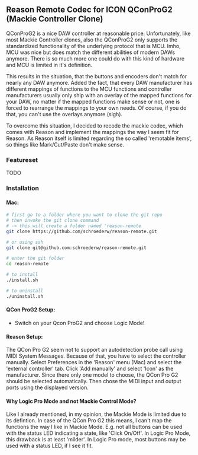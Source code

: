 ## Reason Remote Codec for ICON QConProG2 (Mackie Controller Clone)

QConProG2 is a nice DAW controller at reasonable price. Unfortunately, like most Mackie Controller clones, also the QConProG2 only supports the standardized functionality of the underlying protocol that is MCU. Imho, MCU was nice but does match the different abilities of modern DAWs anymore. There is so much more one could do with this kind of hardware and MCU is limited in it's definition.

This results in the situation, that the buttons and encoders don't match for nearly any DAW anymore. Added the fact, that every DAW manufacturer has different mappings of functions to the MCU functions and controller manufacturers usually only ship with an overlay of the mapped functions for your DAW, no matter if the mapped functions make sense or not, one is forced to rearrange the mappings to your own needs. Of course, if you do that, you can't use the overlays anymore (sigh).

To overcome this situation, I decided to recode the mackie codec, which comes with Reason and implement the mappings the way I seem fit for Reason.  As Reason itself is limited regarding the so called 'remotable items', so things like Mark/Cut/Paste don't make sense.

### Featureset
TODO

### Installation
#### Mac:
```bash
# first go to a folder where you want to clone the git repo
# then invoke the git clone command
# -> this will create a folder named 'reason-remote
git clone https://github.com/schroederw/reason-remote.git

# or using ssh
git clone git@github.com:schroederw/reason-remote.git

# enter the git folder
cd reason-remote

# to install
./install.sh

# to uninstall
./uninstall.sh
```

#### QCon ProG2 Setup:
- Switch on your Qcon ProG2 and choose Logic Mode!

#### Reason Setup:
The QCon Pro G2 seem not to support an autodetection probe call using MIDI System Messages.
Because of that, you have to select the controller manually.
Select Preferences in the 'Reason' menu (Mac) and select the 'external controller' tab.
Click 'Add manually' and select 'Icon' as the manufacturer.
Since there only one model to choose, the QCon Pro G2 should be selected automatically.
Then chose the MIDI input and output ports using the displayed version.

#### Why Logic Pro Mode and not Mackie Control Mode?
Like I already mentioned, in my opinion, the Mackie Mode is limited due to its defintion.
In case of the QCon Pro G2 this means, I can't map the functions the way I like in Mackie Mode.
E.g. not all buttons can be used with the status LED indicating a state, like 'Click On/Off'.
In Logic Pro Mode, this drawback is at least 'milder'. In Logic Pro mode, most buttons may be
used with a status LED, if I see it fit.   

